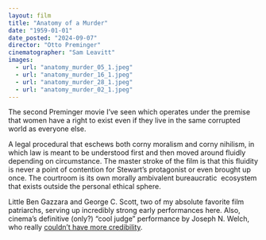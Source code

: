 ```yaml
---
layout: film
title: "Anatomy of a Murder"
date: "1959-01-01"
date_posted: "2024-09-07"
director: "Otto Preminger"
cinematographer: "Sam Leavitt"
images:
  - url: "anatomy_murder_05_1.jpeg"
  - url: "anatomy_murder_16_1.jpeg"
  - url: "anatomy_murder_28_1.jpeg"
  - url: "anatomy_murder_02_1.jpeg"
---
```


The second Preminger movie I’ve seen which operates under the premise that women have a right to exist even if they live in the same corrupted world as everyone else. 

A legal procedural that eschews both corny moralism and corny nihilism, in which law is meant to be understood first and then moved around fluidly depending on circumstance. The master stroke of the film is that this fluidity is never a point of contention for Stewart’s protagonist or even brought up once. The courtroom is its own morally ambivalent bureaucratic  ecosystem that exists outside the personal ethical sphere.

Little Ben Gazzara and George C. Scott, two of my absolute favorite film patriarchs, serving up incredibly strong early performances here. Also, cinema’s definitive (only?) “cool judge” performance by Joseph N. Welch, who really [couldn’t have more credibility](https://en.wikipedia.org/wiki/Joseph_N._Welch).